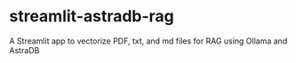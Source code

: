 # streamlit-astradb-rag
A Streamlit app to vectorize PDF, txt, and md files for RAG using Ollama and AstraDB
